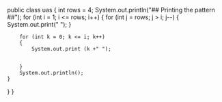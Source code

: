 public class uas {
	int rows = 4;
	System.out.println("## Printing the pattern ##");
	for (int i = 1; i <= rows; i++) 
            { 
                    for (int j = rows; j > i; j--)
		{
			System.out.print("  ");
		}

		for (int k = 0; k <= i; k++)
		{
			System.out.print (k +" ");
           
           
		}
		System.out.println();
	}
}
}
